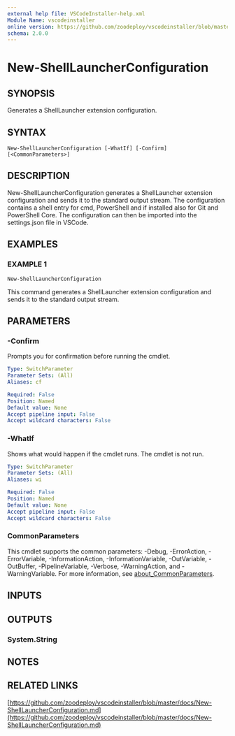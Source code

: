 ```yaml
---
external help file: VSCodeInstaller-help.xml
Module Name: vscodeinstaller
online version: https://github.com/zoodeploy/vscodeinstaller/blob/master/docs/New-ShellLauncherConfiguration.md
schema: 2.0.0
---
```


# New-ShellLauncherConfiguration

## SYNOPSIS
Generates a ShellLauncher extension configuration.

## SYNTAX

```
New-ShellLauncherConfiguration [-WhatIf] [-Confirm] [<CommonParameters>]
```

## DESCRIPTION
New-ShellLauncherConfiguration generates a ShellLauncher extension configuration and sends it to the
standard output stream.
The configuration contains a shell entry for cmd, PowerShell and if installed also
for Git and PowerShell Core.
The configuration can then be imported into the settings.json file in VSCode.

## EXAMPLES

### EXAMPLE 1
```
New-ShellLauncherConfiguration
```

This command generates a ShellLauncher extension configuration and sends it to the standard output stream.

## PARAMETERS

### -Confirm
Prompts you for confirmation before running the cmdlet.

```yaml
Type: SwitchParameter
Parameter Sets: (All)
Aliases: cf

Required: False
Position: Named
Default value: None
Accept pipeline input: False
Accept wildcard characters: False
```

### -WhatIf
Shows what would happen if the cmdlet runs.
The cmdlet is not run.

```yaml
Type: SwitchParameter
Parameter Sets: (All)
Aliases: wi

Required: False
Position: Named
Default value: None
Accept pipeline input: False
Accept wildcard characters: False
```

### CommonParameters
This cmdlet supports the common parameters: -Debug, -ErrorAction, -ErrorVariable, -InformationAction, -InformationVariable, -OutVariable, -OutBuffer, -PipelineVariable, -Verbose, -WarningAction, and -WarningVariable. For more information, see [about_CommonParameters](http://go.microsoft.com/fwlink/?LinkID=113216).

## INPUTS

## OUTPUTS

### System.String
## NOTES

## RELATED LINKS

[https://github.com/zoodeploy/vscodeinstaller/blob/master/docs/New-ShellLauncherConfiguration.md](https://github.com/zoodeploy/vscodeinstaller/blob/master/docs/New-ShellLauncherConfiguration.md)


